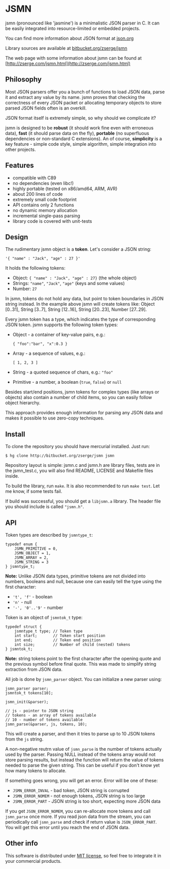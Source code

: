 # JSMN

jsmn \(pronounced like 'jasmine'\) is a minimalistic JSON parser in C. It can be easily integrated into resource-limited or embedded projects.

You can find more information about JSON format at [json.org](http://www.json.org/)

Library sources are available at [bitbucket.org/zserge/jsmn](https://bitbucket.org/zserge/jsmn/wiki/Home)

The web page with some information about jsmn can be found at [http://zserge.com/jsmn.html](http://zserge.com/jsmn.html)

## Philosophy

Most JSON parsers offer you a bunch of functions to load JSON data, parse it and extract any value by its name. jsmn proves that checking the correctness of every JSON packet or allocating temporary objects to store parsed JSON fields often is an overkill.

JSON format itself is extremely simple, so why should we complicate it?

jsmn is designed to be **robust** \(it should work fine even with erroneous data\), **fast** \(it should parse data on the fly\), **portable** \(no superfluous dependencies or non-standard C extensions\). An of course, **simplicity** is a key feature - simple code style, simple algorithm, simple integration into other projects.

## Features

* compatible with C89
* no dependencies \(even libc!\)
* highly portable \(tested on x86/amd64, ARM, AVR\)
* about 200 lines of code
* extremely small code footprint
* API contains only 2 functions
* no dynamic memory allocation
* incremental single-pass parsing
* library code is covered with unit-tests

## Design

The rudimentary jsmn object is a **token**. Let's consider a JSON string:

```text
'{ "name" : "Jack", "age" : 27 }'
```

It holds the following tokens:

* Object: `{ "name" : "Jack", "age" : 27}` \(the whole object\)
* Strings: `"name"`, `"Jack"`, `"age"` \(keys and some values\)
* Number: `27`

In jsmn, tokens do not hold any data, but point to token boundaries in JSON string instead. In the example above jsmn will create tokens like: Object \[0..31\], String \[3..7\], String \[12..16\], String \[20..23\], Number \[27..29\].

Every jsmn token has a type, which indicates the type of corresponding JSON token. jsmn supports the following token types:

* Object - a container of key-value pairs, e.g.:

  `{ "foo":"bar", "x":0.3 }`

* Array - a sequence of values, e.g.:

  `[ 1, 2, 3 ]`

* String - a quoted sequence of chars, e.g.: `"foo"`
* Primitive - a number, a boolean \(`true`, `false`\) or `null`

Besides start/end positions, jsmn tokens for complex types \(like arrays or objects\) also contain a number of child items, so you can easily follow object hierarchy.

This approach provides enough information for parsing any JSON data and makes it possible to use zero-copy techniques.

## Install

To clone the repository you should have mercurial installed. Just run:

```text
$ hg clone http://bitbucket.org/zserge/jsmn jsmn
```

Repository layout is simple: jsmn.c and jsmn.h are library files, tests are in the jsmn\_test.c, you will also find README, LICENSE and Makefile files inside.

To build the library, run `make`. It is also recommended to run `make test`. Let me know, if some tests fail.

If build was successful, you should get a `libjsmn.a` library. The header file you should include is called `"jsmn.h"`.

## API

Token types are described by `jsmntype_t`:

```text
typedef enum {
    JSMN_PRIMITIVE = 0,
    JSMN_OBJECT = 1,
    JSMN_ARRAY = 2,
    JSMN_STRING = 3
} jsmntype_t;
```

**Note:** Unlike JSON data types, primitive tokens are not divided into numbers, booleans and null, because one can easily tell the type using the first character:

* `'t', 'f'` - boolean 
* `'n'` - null
* `'-', '0'..'9'` - number

Token is an object of `jsmntok_t` type:

```text
typedef struct {
    jsmntype_t type; // Token type
    int start;       // Token start position
    int end;         // Token end position
    int size;        // Number of child (nested) tokens
} jsmntok_t;
```

**Note:** string tokens point to the first character after the opening quote and the previous symbol before final quote. This was made to simplify string extraction from JSON data.

All job is done by `jsmn_parser` object. You can initialize a new parser using:

```text
jsmn_parser parser;
jsmntok_t tokens[10];

jsmn_init(&parser);

// js - pointer to JSON string
// tokens - an array of tokens available
// 10 - number of tokens available
jsmn_parse(&parser, js, tokens, 10);
```

This will create a parser, and then it tries to parse up to 10 JSON tokens from the `js` string.

A non-negative reutrn value of `jsmn_parse` is the number of tokens actually used by the parser. Passing NULL instead of the tokens array would not store parsing results, but instead the function will return the value of tokens needed to parse the given string. This can be useful if you don't know yet how many tokens to allocate.

If something goes wrong, you will get an error. Error will be one of these:

* `JSMN_ERROR_INVAL` - bad token, JSON string is corrupted
* `JSMN_ERROR_NOMEM` - not enough tokens, JSON string is too large
* `JSMN_ERROR_PART` - JSON string is too short, expecting more JSON data

If you get `JSON_ERROR_NOMEM`, you can re-allocate more tokens and call `jsmn_parse` once more. If you read json data from the stream, you can periodically call `jsmn_parse` and check if return value is `JSON_ERROR_PART`. You will get this error until you reach the end of JSON data.

## Other info

This software is distributed under [MIT license](http://www.opensource.org/licenses/mit-license.php), so feel free to integrate it in your commercial products.

